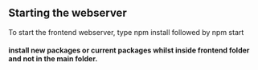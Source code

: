## Starting the webserver 
To start the frontend webserver, type npm install followed by npm start 


#### install new packages or current packages whilst inside frontend folder and not in the main folder.
